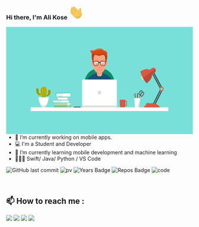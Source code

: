 ### Hi there, I'm Ali Kose <img src="https://raw.githubusercontent.com/ABSphreak/ABSphreak/master/gifs/Hi.gif" width="40px" />
<img align="right" height="290" src="https://github.com/koseali/koseali/blob/main/Ali%20Kose_1.gif" />

- 🔭 I’m currently working on mobile apps.
- 💻 I'm a Student and Developer
- 🌱 I’m currently learning mobile development and machine learning
- 👨🏼‍💻 Swift/ Java/ Python / VS Code

![GitHub last commit](https://img.shields.io/github/last-commit/koseali/koseali)
![pv](https://komarev.com/ghpvc/?username=koseali)
![Years Badge](https://badges.pufler.dev/years/koseali)
![Repos Badge](https://badges.pufler.dev/repos/koseali)
![code](https://img.shields.io/badge/code%20quality-A++-success)

<br/>

## :mailbox: How to reach me :
[<img src="https://img.icons8.com/bubbles/50/000000/gmail.png"/>](mailto:kosealii@icloud.com)
[<img src="https://img.icons8.com/bubbles/50/000000/linkedin.png"/>](https://www.linkedin.com/in/ali-köse-311985170/)
[<img src="https://img.icons8.com/bubbles/50/000000/instagram-new.png"/>](https://instagram.com/kosealii)
[<img src="https://img.icons8.com/bubbles/50/000000/spotify.png"/>](https://open.spotify.com/user/kosealii-tr)


